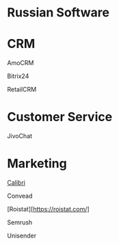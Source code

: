
# Russian Software

# CRM

AmoCRM

Bitrix24

RetailCRM

# Customer Service

JivoChat

# Marketing

[Calibri](https://callibri.ru/)

Convead

[Roistat][https://roistat.com/]

Semrush

Unisender